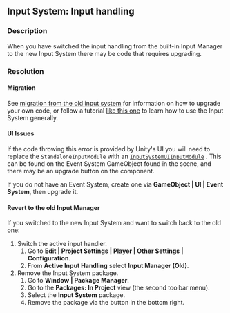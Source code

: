 ## Input System: Input handling
### Description
When you have switched the input handling from the built-in Input Manager to the new Input System there may be code that requires upgrading.  
### Resolution
#### Migration
See [migration from the old input system](https://docs.unity3d.com/Packages/com.unity.inputsystem@latest/index.html?subfolder=/manual/Migration.html) for information on how to upgrade your own code, or follow a tutorial [like this one](https://learn.unity.com/project/using-the-input-system-in-unity) to learn how to use the Input System generally.  

#### UI Issues
If the code throwing this error is provided by Unity's UI you will need to replace the `StandaloneInputModule` with an [`InputSystemUIInputModule`](https://docs.unity3d.com/Packages/com.unity.inputsystem@latest/index.html?subfolder=/manual/UISupport.html) . This can be found on the Event System GameObject found in the scene, and there may be an upgrade button on the component.

If you do not have an Event System, create one via **GameObject | UI | Event System**, then upgrade it.

#### Revert to the old Input Manager
If you switched to the new Input System and want to switch back to the old one:
1. Switch the active input handler.
   1. Go to **Edit | Project Settings | Player | Other Settings | Configuration**.
   2. From **Active Input Handling** select **Input Manager (Old)**.
2. Remove the Input System package.
   1. Go to **Window | Package Manager**.
   2. Go to the **Packages: In Project** view (the second toolbar menu).
   3. Select the **Input System** package.
   4. Remove the package via the button in the bottom right.